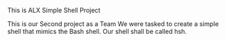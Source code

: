 This is ALX Simple Shell Project

This is our Second project as a Team
We were tasked to create a simple shell that mimics the Bash shell. Our shell shall be called hsh.


